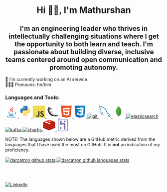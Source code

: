<!--
**darcatron/darcatron** is a ✨ _special_ ✨ repository because its `README.md` (this file) appears on your GitHub profile.
-->
<h1 align="center">Hi 👋🏾, I'm Mathurshan</h1>
<h2 align="center">I'm an engineering leader who thrives in intellectually challenging situations where I get the opportunity to both learn and teach. I'm passionate about building diverse, inclusive teams centered around open communication and promoting autonomy.</h2>

🔭 I’m currently working on an AI service.  
🧑🏾‍💻 Pronouns: he/him

<h3 align="left">Languages and Tools:</h3>
<p align="left">
    <a href="https://www.java.com" target="_blank"> <img src="./images/java-original.svg" alt="java" width="40" height="40" /> </a>
    <a href="https://www.python.org" target="_blank"> <img src="./images/python-original.svg" alt="python" width="40" height="40" /> </a>
    <a href="https://developer.mozilla.org/en-US/docs/Web/JavaScript" target="_blank"> <img src="./images/javascript-original.svg" alt="javascript" width="40" height="40" /> </a>
    <a href="https://flask.palletsprojects.com/en/1.1.x/" target="_blank"> <img src="./images/flask-original.svg" alt="flask" width="40" height="40" /> </a>
    <a href="https://www.w3.org/html/" target="_blank"> <img src="./images/html5-original.svg" alt="html5" width="40" height="40" /> </a>
    <a href="https://www.w3schools.com/css/" target="_blank"> <img src="./images/css3-original.svg" alt="css3" width="40" height="40" /> </a>
    <a href="https://git-scm.com/" target="_blank"> <img src="https://www.vectorlogo.zone/logos/git-scm/git-scm-icon.svg" alt="git" width="40" height="40" /> </a>
    <a href="https://www.mysql.com/" target="_blank"> <img src="./images/mysql-original.svg" alt="mysql" width="40" height="40" /> </a>
    <a href="https://www.mongodb.com/" target="_blank"> <img src="./images/mongodb-original.svg" alt="mongodb" width="40" height="40" /> </a>
        <a href="https://www.elastic.co/what-is/elasticsearch" target="_blank"> <img src="https://www.vectorlogo.zone/logos/elastic/elastic-icon.svg" alt="elasticsearch" width="40" height="40" /> </a>
    <a href="https://kafka.apache.org/" target="_blank"> <img src="https://www.vectorlogo.zone/logos/apache_kafka/apache_kafka-icon.svg" alt="kafka" width="40" height="40" /> </a>
    <a href="https://www.chartjs.org" target="_blank"> <img src="https://www.chartjs.org/media/logo-title.svg" alt="chartjs" width="40" height="40" /> </a>
    <a href="https://redis.io" target="_blank"> <img src="./images/redis-original.svg" alt="redis" width="40" height="40" /> </a>
    <a href="https://heroku.com/" target="_blank"> <img src="./images/heroku-original.svg" alt="heroku" width="40" height="40" /> </a>
</p>

NOTE: The languages shown below are a GitHub metric derived from the languages that I have used the most on GitHub. It is **not** an indication of my proficiency.

<a href="#">
    <img align="center" src="https://github-readme-stats.vercel.app/api?username=darcatron&show_icons=true&count_private=true&theme=react&include_all_commits=true&hide=issues" alt="darcatron github stats" />
    <img align="center" src="https://github-readme-stats.vercel.app/api/top-langs/?username=darcatron&layout=compact&count_private=true&theme=react&langs_count=8" alt="darcatron github languages stats" />
</a>

<br/><br/>

<a href="https://www.linkedin.com/in/mathurshan" target="_blank"><img src="https://img.shields.io/badge/LinkedIn--_.svg?style=social&logo=linkedin" alt="LinkedIn" height="28" width="105" /></a>

